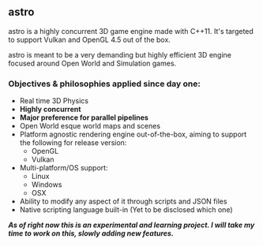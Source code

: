 astro
-----

astro is a highly concurrent 3D game engine made with C++11. It's targeted to support Vulkan and OpenGL 4.5 out of the box. 

astro is meant to be a very demanding but highly efficient 3D engine focused around Open World and Simulation games.

### Objectives & philosophies applied since day one:
- Real time 3D Physics
- **Highly concurrent**
- **Major preference for parallel pipelines**
- Open World esque world maps and scenes
- Platform agnostic rendering engine out-of-the-box, aiming to support the following for release version:
    - OpenGL
    - Vulkan
- Multi-platform/OS support:
    - Linux
    - Windows
    - OSX
- Ability to modify any aspect of it through scripts and JSON files
- Native scripting language built-in (Yet to be disclosed which one)


***As of right now this is an experimental and learning project. I will take my time to work on this, slowly adding new features.***


